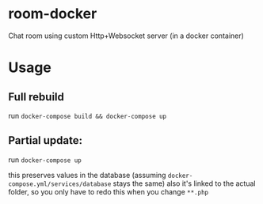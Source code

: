 # room-docker

Chat room using custom Http+Websocket server (in a docker container)

# Usage

## Full rebuild

run `docker-compose build && docker-compose up`

## Partial update:

run `docker-compose up`

this preserves values in the database (assuming `docker-compose.yml/services/database` stays the same)
also it's linked to the actual folder, so you only have to redo this when you change `**.php`
